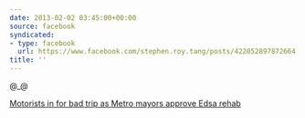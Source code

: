 ```yaml
---
date: 2013-02-02 03:45:00+00:00
source: facebook
syndicated:
- type: facebook
  url: https://www.facebook.com/stephen.roy.tang/posts/422052897872664
title: ''
---
```


@_@

[Motorists in for bad trip as Metro mayors approve Edsa rehab](http://newsinfo.inquirer.net/351051/motorists-in-for-bad-trip-as-metro-mayors-approve-edsa-rehab)